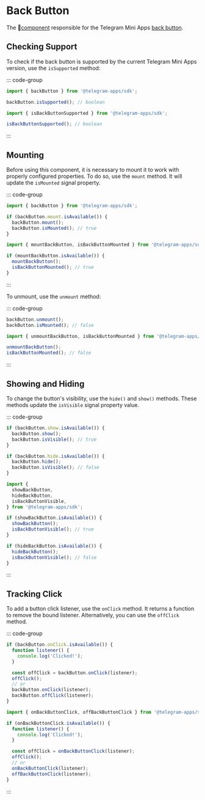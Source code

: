 # Back Button

The 💠[component](../scopes.md) responsible for the Telegram Mini
Apps [back button](../../../../platform/back-button.md).

## Checking Support

To check if the back button is supported by the current Telegram Mini Apps version, use the
`isSupported` method:

::: code-group

```ts [Variable]
import { backButton } from '@telegram-apps/sdk';

backButton.isSupported(); // boolean
```

```ts [Functions]
import { isBackButtonSupported } from '@telegram-apps/sdk';

isBackButtonSupported(); // boolean
```

:::

## Mounting

Before using this component, it is necessary to mount it to work with properly configured
properties. To do so, use the `mount` method. It will update the `isMounted` signal property.

::: code-group

```ts [Variable]
import { backButton } from '@telegram-apps/sdk';

if (backButton.mount.isAvailable()) {
  backButton.mount();
  backButton.isMounted(); // true
}
```

```ts [Functions]
import { mountBackButton, isBackButtonMounted } from '@telegram-apps/sdk';

if (mountBackButton.isAvailable()) {
  mountBackButton();
  isBackButtonMounted(); // true
}
```

:::

To unmount, use the `unmount` method:

::: code-group

```ts [Variable]
backButton.unmount();
backButton.isMounted(); // false
```

```ts [Functions]
import { unmountBackButton, isBackButtonMounted } from '@telegram-apps/sdk';

unmountBackButton();
isBackButtonMounted(); // false
```

:::

## Showing and Hiding

To change the button's visibility, use the `hide()` and `show()` methods. These methods update
the `isVisible` signal property value.

::: code-group

```ts [Variable]
if (backButton.show.isAvailable()) {
  backButton.show();
  backButton.isVisible(); // true
}

if (backButton.hide.isAvailable()) {
  backButton.hide();
  backButton.isVisible(); // false
}
```

```ts [Functions]
import {
  showBackButton,
  hideBackButton,
  isBackButtonVisible,
} from '@telegram-apps/sdk';

if (showBackButton.isAvailable()) {
  showBackButton();
  isBackButtonVisible(); // true
}

if (hideBackButton.isAvailable()) {
  hideBackButton();
  isBackButtonVisible(); // false
}
```

:::

## Tracking Click

To add a button click listener, use the `onClick` method. It returns a function to remove the bound
listener. Alternatively, you can use the `offClick` method.

::: code-group

```ts [Variable]
if (backButton.onClick.isAvailable()) {
  function listener() {
    console.log('Clicked!');
  }

  const offClick = backButton.onClick(listener);
  offClick();
  // or
  backButton.onClick(listener);
  backButton.offClick(listener);
}
```

```ts [Functions]
import { onBackButtonClick, offBackButtonClick } from '@telegram-apps/sdk';

if (onBackButtonClick.isAvailable()) {
  function listener() {
    console.log('Clicked!');
  }

  const offClick = onBackButtonClick(listener);
  offClick();
  // or
  onBackButtonClick(listener);
  offBackButtonClick(listener);
}
```

:::
